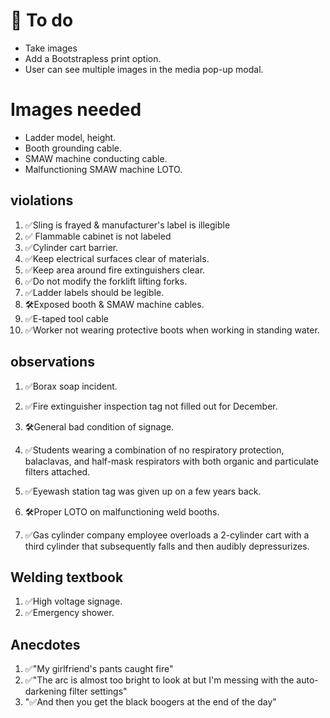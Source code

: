 
# 📜 To do
- Take images
- Add a Bootstrapless print option.
- User can see multiple images in the media pop-up modal.


# Images needed
- Ladder model, height.
- Booth grounding cable.
- SMAW machine conducting cable.
- Malfunctioning SMAW machine LOTO.

## violations

1. ✅Sling is frayed & manufacturer's label is illegible
1. ✅ Flammable cabinet is not labeled
1. ✅Cylinder cart barrier.
1. ✅Keep electrical surfaces clear of materials.
1. ✅Keep area around fire extinguishers clear.
1. ✅Do not modify the forklift lifting forks.
1. ✅Ladder labels should be legible.
1. 🛠️Exposed booth & SMAW machine cables.
1. ✅E-taped tool cable
1. ✅Worker not wearing protective boots when working in standing water.


## observations
1. ✅Borax soap incident.
1. ✅Fire extinguisher inspection tag not filled out for December.
1. 🛠️General bad condition of signage.

1. ✅Students wearing a combination of no respiratory protection, balaclavas, and half-mask respirators with both organic and particulate filters attached.

1. ✅Eyewash station tag was given up on a few years back.

1. 🛠️Proper LOTO on malfunctioning weld booths.

1. ✅Gas cylinder company employee overloads a 2-cylinder cart with a third cylinder that subsequently falls and then audibly depressurizes.
 
 
## Welding textbook
1. ✅High voltage signage.
1. ✅Emergency shower.


## Anecdotes
1. ✅"My girlfriend's pants caught fire"
1. ✅"The arc is almost too bright to look at but I'm messing with the auto-darkening filter settings"
1. "✅And then you get the black boogers at the end of the day"